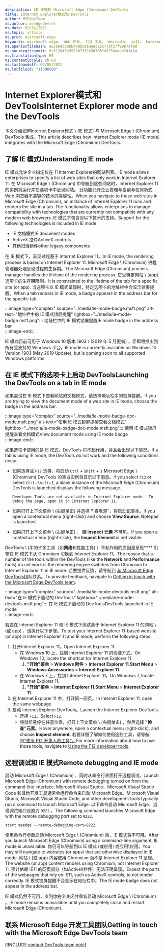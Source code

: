 ```yaml
---
description: IE 模式和 Microsoft Edge (Chromium) DevTools
title: Internet Explorer模式和 DevTools
author: MSEdgeTeam
ms.author: msedgedevrel
ms.date: 02/12/2021
ms.topic: article
ms.prod: microsoft-edge
keywords: microsoft edge， Web 开发， f12 工具， devtools， ie11， Internet explorer 11， ie 模式
ms.openlocfilehash: e65869cd88b449dcde0aec25c77df27f99b78f8d
ms.sourcegitcommit: 6cf12643e9959873f8b5d785fd6158eeab74f424
ms.translationtype: MT
ms.contentlocale: zh-CN
ms.lasthandoff: 03/06/2021
ms.locfileid: "11398600"
---
```

# <a name="internet-explorer-mode-and-the-devtools"></a><span data-ttu-id="4a829-104">Internet Explorer模式和 DevTools</span><span class="sxs-lookup"><span data-stu-id="4a829-104">Internet Explorer mode and the DevTools</span></span>  

<span data-ttu-id="4a829-105">本文介绍如何Internet Explorer模式 \ (IE 模式\) 与 Microsoft Edge \ (Chromium\) DevTools 集成。</span><span class="sxs-lookup"><span data-stu-id="4a829-105">This article describes how Internet Explorer mode \(IE mode\) integrates with the Microsoft Edge \(Chromium\) DevTools.</span></span>  

## <a name="understanding-ie-mode"></a><span data-ttu-id="4a829-106">了解 IE 模式</span><span class="sxs-lookup"><span data-stu-id="4a829-106">Understanding IE mode</span></span>  

<span data-ttu-id="4a829-107">IE 模式允许企业指定仅在 11 Internet Explorer的网站列表。</span><span class="sxs-lookup"><span data-stu-id="4a829-107">IE mode allows enterprises to specify a list of web sites that only work in Internet Explorer 11.</span></span>  <span data-ttu-id="4a829-108">在 Microsoft Edge \ (Chromium\) 中导航到这些网站时，Internet Explorer 11 的实例将运行并在选项卡中呈现网站。 此功能允许企业管理与当前与任何新式 Web 浏览器不兼容的技术的兼容性。</span><span class="sxs-lookup"><span data-stu-id="4a829-108">When you navigate to these web sites in Microsoft Edge \(Chromium\), an instance of Internet Explorer 11 runs and renders the site in a tab.  The functionality allows enterprises to manage compatibility with technologies that are currently not compatible with any modern web browsers.</span></span>  <span data-ttu-id="4a829-109">IE 模式下包含对以下技术的支持。</span><span class="sxs-lookup"><span data-stu-id="4a829-109">Support for the following technologies is included in IE mode.</span></span>  

*   <span data-ttu-id="4a829-110">IE 文档模式</span><span class="sxs-lookup"><span data-stu-id="4a829-110">IE document modes</span></span>  
*   <span data-ttu-id="4a829-111">ActiveX 控件</span><span class="sxs-lookup"><span data-stu-id="4a829-111">ActiveX controls</span></span>  
*   <span data-ttu-id="4a829-112">其他旧版组件</span><span class="sxs-lookup"><span data-stu-id="4a829-112">other legacy components</span></span>  

<span data-ttu-id="4a829-113">在 IE 模式下，呈现过程基于 Internet Explorer 11。</span><span class="sxs-lookup"><span data-stu-id="4a829-113">In IE mode, the rendering process is based on Internet Explorer 11.</span></span>  <span data-ttu-id="4a829-114">Microsoft Edge \ (Chromium\) 进程管理器处理呈现过程的生存期。</span><span class="sxs-lookup"><span data-stu-id="4a829-114">The Microsoft Edge \(Chromium\) process manager handles the lifetime of the rendering process.</span></span>  <span data-ttu-id="4a829-115">它受特定网站 \ (app\) 选项卡的生存期限制。</span><span class="sxs-lookup"><span data-stu-id="4a829-115">It is constrained to the lifetime of the tab for a specific site \(or app\).</span></span>  <span data-ttu-id="4a829-116">当选项卡以 IE 模式呈现时，特定选项卡的地址栏中会显示锁屏提醒。</span><span class="sxs-lookup"><span data-stu-id="4a829-116">When a tab renders in IE mode, a badge appears in the address bar for the specific tab.</span></span>  

:::image type="complex" source="../media/ie-mode-badge.msft.png" alt-text="地址栏中的 IE 模式锁屏提醒" lightbox="../media/ie-mode-badge.msft.png":::
   <span data-ttu-id="4a829-118">地址栏中的 IE 模式锁屏提醒</span><span class="sxs-lookup"><span data-stu-id="4a829-118">IE mode badge in the address bar</span></span>  
:::image-end:::  

<span data-ttu-id="4a829-119">IE 模式目前可用于 Windows 10 版本 1903 \ (2019 年 5 月更新\) ，但即将推出到所有受支持的 Windows 平台。</span><span class="sxs-lookup"><span data-stu-id="4a829-119">IE mode is currently available on Windows 10 Version 1903 \(May 2019 Update\), but is coming soon to all supported Windows platforms.</span></span>  

## <a name="launching-the-devtools-on-a-tab-in-ie-mode"></a><span data-ttu-id="4a829-120">在 IE 模式下的选项卡上启动 DevTools</span><span class="sxs-lookup"><span data-stu-id="4a829-120">Launching the DevTools on a tab in IE mode</span></span>  

<span data-ttu-id="4a829-121">如果尝试在 IE 模式下查看网站的文档模式，请选择地址栏中的锁屏提醒。</span><span class="sxs-lookup"><span data-stu-id="4a829-121">If you are trying to view the document mode of a web site in IE mode, choose the badge in the address bar.</span></span>  

:::image type="complex" source="../media/ie-mode-badge-doc-mode.msft.png" alt-text="使用 IE 模式锁屏提醒查看文档模式" lightbox="../media/ie-mode-badge-doc-mode.msft.png":::
   <span data-ttu-id="4a829-123">使用 IE 模式锁屏提醒查看文档模式</span><span class="sxs-lookup"><span data-stu-id="4a829-123">View document mode using IE mode badge</span></span>  
:::image-end:::  

<span data-ttu-id="4a829-124">如果选项卡使用的是 IE 模式，DevTools 将不起作用，并且会出现以下情况。</span><span class="sxs-lookup"><span data-stu-id="4a829-124">If a tab is using IE mode, the DevTools do not work and the following conditions occur.</span></span>

*   <span data-ttu-id="4a829-125">如果选择或 `F12` 选择，将启动 `Ctrl` + `Shift` + `I` Microsoft Edge \ (Chromium\) DevTools 的空白实例将显示以下消息。</span><span class="sxs-lookup"><span data-stu-id="4a829-125">If you select `F12` or select `Ctrl`+`Shift`+`I`, a blank instance of the Microsoft Edge \(Chromium\) DevTools is launched displays the following message.</span></span>  
    
    ```text
    Developer Tools are not available in Internet Explorer mode.  To debug the page, open it in Internet Explorer 11.
    ```  
    
*   <span data-ttu-id="4a829-126">如果打开上下文菜单 \ (右键单击\) 并选择 **"** 查看源"，将启动记事本。</span><span class="sxs-lookup"><span data-stu-id="4a829-126">If you open a contextual menu \(right-click\) and choose **View Source**, Notepad is launched.</span></span>  
*   <span data-ttu-id="4a829-127">如果打开上下文菜单 \ (右键单击\) ， **则 Inspect 元素** 不可见。</span><span class="sxs-lookup"><span data-stu-id="4a829-127">If you open a contextual menu \(right-click\), the **Inspect Element** is not visible.</span></span>  

<span data-ttu-id="4a829-128">DevTools \ (中的许多工具（如**网络**和性能工具\) ）不起作用的原因是呈现\*\*\*\* 引擎在 IE 模式下从 Chromium 切换到 Internet Explorer 11。</span><span class="sxs-lookup"><span data-stu-id="4a829-128">The reason that a number of the tools within the DevTools \(like the **Network** and **Performance** tools\) do not work is the rendering engine switches from Chromium to Internet Explorer 11 in IE mode.</span></span>  <span data-ttu-id="4a829-129">若要提供反馈，请导航到 [与 Microsoft Edge DevTools](#getting-in-touch-with-the-microsoft-edge-devtools-team)团队联系。</span><span class="sxs-lookup"><span data-stu-id="4a829-129">To provide feedback, navigate to [Getting in touch with the Microsoft Edge DevTools team](#getting-in-touch-with-the-microsoft-edge-devtools-team).</span></span>  

:::image type="complex" source="../media/ie-mode-devtools.msft.png" alt-text="在 IE 模式下启动的 DevTools" lightbox="../media/ie-mode-devtools.msft.png":::
   <span data-ttu-id="4a829-131">在 IE 模式下启动的 DevTools</span><span class="sxs-lookup"><span data-stu-id="4a829-131">DevTools launched in IE mode</span></span>  
:::image-end:::  

<span data-ttu-id="4a829-132">若要在 Internet Explorer 11 和 IE 模式下测试基于 Internet Explorer 11 的网站 \ (或 app\) ，请执行以下步骤。</span><span class="sxs-lookup"><span data-stu-id="4a829-132">To test your Internet Explorer 11-based website \(or app\) in Internet Explorer 11 and IE mode, perform the following steps.</span></span>  

1.  <span data-ttu-id="4a829-133">打开Internet Explorer 11。</span><span class="sxs-lookup"><span data-stu-id="4a829-133">Open Internet Explorer 11.</span></span>  
    *   <span data-ttu-id="4a829-134">在 Windows 10 上，找到 Internet Explorer 11 的快捷方式。</span><span class="sxs-lookup"><span data-stu-id="4a829-134">On Windows 10, locate the shortcut for Internet Explorer 11.</span></span>
        1.  <span data-ttu-id="4a829-135">**"开始"菜单**  > **Windows 附件**  > **Internet Explorer 11**.</span><span class="sxs-lookup"><span data-stu-id="4a829-135">**Start Menu** > **Windows Accessories** > **Internet Explorer 11**.</span></span>  
    *   <span data-ttu-id="4a829-136">在 Windows 7 上，找到 Internet Explorer 11。</span><span class="sxs-lookup"><span data-stu-id="4a829-136">On Windows 7, locate Internet Explorer 11.</span></span>
        1.  <span data-ttu-id="4a829-137">**"开始"菜单**  > **Internet Explorer 11**.</span><span class="sxs-lookup"><span data-stu-id="4a829-137">**Start Menu** > **Internet Explorer 11**.</span></span>  
1.  <span data-ttu-id="4a829-138">在 Internet Explorer 11 中，打开同一网页。</span><span class="sxs-lookup"><span data-stu-id="4a829-138">In Internet Explorer 11, open the same webpage.</span></span>  
1.  <span data-ttu-id="4a829-139">启动 Internet Explorer DevTools。</span><span class="sxs-lookup"><span data-stu-id="4a829-139">Launch the Internet Explorer DevTools.</span></span>  
    *   <span data-ttu-id="4a829-140">选择 `F12`。</span><span class="sxs-lookup"><span data-stu-id="4a829-140">Select `F12`.</span></span>  
    *   <span data-ttu-id="4a829-141">将鼠标悬停在任意位置，打开上下文菜单 \ (右键单击\) ，然后选择 **"检查"元素**。</span><span class="sxs-lookup"><span data-stu-id="4a829-141">Hover anywhere, open a contextual menu \(right-click\), and choose **Inspect element**.</span></span>  <span data-ttu-id="4a829-142">若要详细了解如何使用这些工具，请导航到["使用 F12 开发人员工具"。][PreviousVersionsWindowsInternetExplorerDeveloperSamplesbg182326]</span><span class="sxs-lookup"><span data-stu-id="4a829-142">For more information about how to use those tools, navigate to [Using the F12 developer tools][PreviousVersionsWindowsInternetExplorerDeveloperSamplesbg182326].</span></span>  

## <a name="remote-debugging-and-ie-mode"></a><span data-ttu-id="4a829-143">远程调试和 IE 模式</span><span class="sxs-lookup"><span data-stu-id="4a829-143">Remote debugging and IE mode</span></span>  

<span data-ttu-id="4a829-144">启动 Microsoft Edge \ (Chromium\) ，同时从命令行界面打开远程调试。</span><span class="sxs-lookup"><span data-stu-id="4a829-144">Launch Microsoft Edge \(Chromium\) with remote debugging turned on from the command-line interface.</span></span>  <span data-ttu-id="4a829-145">Microsoft Visual Studio、Microsoft Visual Studio Code 和其他开发工具通常会运行命令来启动 Microsoft Edge。</span><span class="sxs-lookup"><span data-stu-id="4a829-145">Microsoft Visual Studio, Microsoft Visual Studio Code, and other development tools typically run a command to launch Microsoft Edge.</span></span>  <span data-ttu-id="4a829-146">以下命令启动 Microsoft Edge，远程调试端口设置为 `9222` 。</span><span class="sxs-lookup"><span data-stu-id="4a829-146">The following command launches Microsoft Edge with the remote debugging port set to `9222`.</span></span>  

```shell
start msedge --remote-debugging-port=9222
```  

<span data-ttu-id="4a829-147">使用命令行参数启动 Microsoft Edge \ (Chromium\) 后，IE 模式将不可用。</span><span class="sxs-lookup"><span data-stu-id="4a829-147">After you launch Microsoft Edge \(Chromium\) using a command-line argument, IE mode is unavailable.</span></span>  <span data-ttu-id="4a829-148">你仍可以导航到以 iE 模式 (或应用) 或应用\应用。</span><span class="sxs-lookup"><span data-stu-id="4a829-148">You may still navigate to websites \(or apps\) that are otherwise displayed in IE mode.</span></span>  <span data-ttu-id="4a829-149">网站 \ (或 app\) 内容使用 Chromium 而不是 Internet Explorer 11 呈现。</span><span class="sxs-lookup"><span data-stu-id="4a829-149">The website \(or app\) content renders using Chromium, not Internet Explorer 11.</span></span>  <span data-ttu-id="4a829-150">预计依赖 IE11 的网页部分（如ActiveX控件）无法正确呈现。</span><span class="sxs-lookup"><span data-stu-id="4a829-150">Expect the parts of the webpages that rely on IE11, such as ActiveX controls, to not render correctly.</span></span>  <span data-ttu-id="4a829-151">IE 模式锁屏提醒不会显示在地址栏中。</span><span class="sxs-lookup"><span data-stu-id="4a829-151">The IE mode badge does not appear in the address bar.</span></span>  

<span data-ttu-id="4a829-152">IE 模式仍然不可用，直到你完全关闭并重新启动 Microsoft Edge \ (Chromium\) 。</span><span class="sxs-lookup"><span data-stu-id="4a829-152">IE mode remains unavailable until you completely close and restart Microsoft Edge \(Chromium\).</span></span>  

## <a name="getting-in-touch-with-the-microsoft-edge-devtools-team"></a><span data-ttu-id="4a829-153">联系 Microsoft Edge 开发工具团队</span><span class="sxs-lookup"><span data-stu-id="4a829-153">Getting in touch with the Microsoft Edge DevTools team</span></span>  

[!INCLUDE [contact DevTools team note](../includes/contact-devtools-team-note.md)]  

<!-- links -->  

[PreviousVersionsWindowsInternetExplorerDeveloperSamplesbg182326]: /previous-versions/windows/internet-explorer/ie-developer/samples/bg182326(v%3dvs.85) "使用 F12 开发人员工具|Microsoft Docs"  
